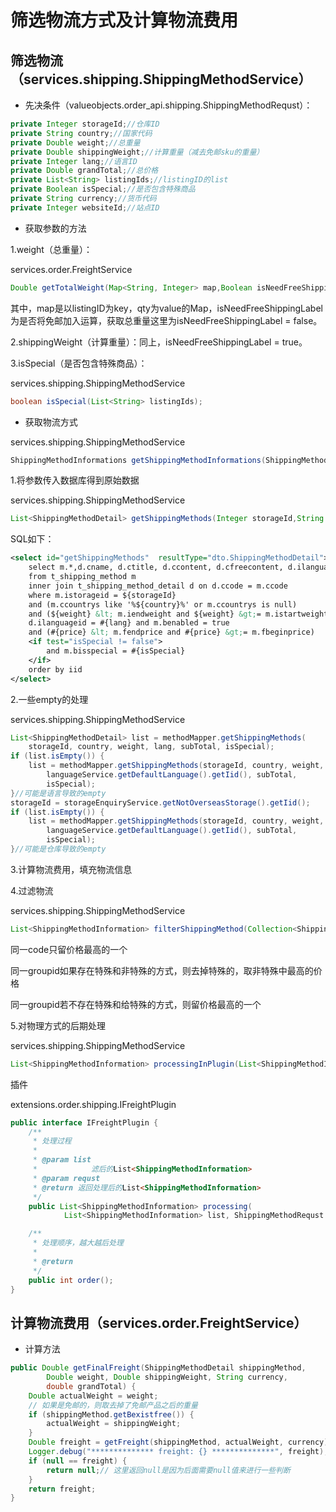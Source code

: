 # 筛选物流方式及计算物流费用

筛选物流（services.shipping.ShippingMethodService）
------

* 先决条件（valueobjects.order_api.shipping.ShippingMethodRequst）：

```java      
private Integer storageId;//仓库ID
private String country;//国家代码
private Double weight;//总重量
private Double shippingWeight;//计算重量（减去免邮sku的重量）
private Integer lang;//语言ID
private Double grandTotal;//总价格
private List<String> listingIds;//listingID的list
private Boolean isSpecial;//是否包含特殊商品
private String currency;//货币代码 
private Integer websiteId;//站点ID
```

* 获取参数的方法

1.weight（总重量）：

services.order.FreightService

```java 
Double getTotalWeight(Map<String, Integer> map,Boolean isNeedFreeShippingLabel);
```
其中，map是以listingID为key，qty为value的Map，isNeedFreeShippingLabel为是否将免邮加入运算，获取总重量这里为isNeedFreeShippingLabel = false。

2.shippingWeight（计算重量）：同上，isNeedFreeShippingLabel = true。

3.isSpecial（是否包含特殊商品）：

services.shipping.ShippingMethodService

```java 
boolean isSpecial(List<String> listingIds);
```

* 获取物流方式

services.shipping.ShippingMethodService

```java
ShippingMethodInformations getShippingMethodInformations(ShippingMethodRequst requst);
```

1.将参数传入数据库得到原始数据

services.shipping.ShippingMethodService

```java 
List<ShippingMethodDetail> getShippingMethods(Integer storageId,String country, Double weight, Integer lang, Double subTotal,Boolean isSpecial);
```

SQL如下：

```xml
<select id="getShippingMethods"  resultType="dto.ShippingMethodDetail">
	select m.*,d.cname, d.ctitle, d.ccontent, d.cfreecontent, d.ilanguageid, d.cimageurl, d.igroupid 
	from t_shipping_method m 
	inner join t_shipping_method_detail d on d.ccode = m.ccode 
	where m.istorageid = ${storageId} 
	and (m.ccountrys like '%${country}%' or m.ccountrys is null) 
	and (${weight} &lt; m.iendweight and ${weight} &gt;= m.istartweight) and 
	d.ilanguageid = #{lang} and m.benabled = true 
	and (#{price} &lt; m.fendprice and #{price} &gt;= m.fbeginprice) 
	<if test="isSpecial != false">
		and m.bisspecial = #{isSpecial} 
	</if>
	order by iid 
</select>
```

2.一些empty的处理

services.shipping.ShippingMethodService

```java
List<ShippingMethodDetail> list = methodMapper.getShippingMethods(
	storageId, country, weight, lang, subTotal, isSpecial);
if (list.isEmpty()) {
	list = methodMapper.getShippingMethods(storageId, country, weight,
		languageService.getDefaultLanguage().getIid(), subTotal,
		isSpecial);
}//可能是语言导致的empty
storageId = storageEnquiryService.getNotOverseasStorage().getIid();
if (list.isEmpty()) {
	list = methodMapper.getShippingMethods(storageId, country, weight,
		languageService.getDefaultLanguage().getIid(), subTotal,
		isSpecial);
}//可能是仓库导致的empty
```

3.计算物流费用，填充物流信息

4.过滤物流

services.shipping.ShippingMethodService

```java
List<ShippingMethodInformation> filterShippingMethod(Collection<ShippingMethodInformation> list, Boolean isSpecial);
```

同一code只留价格最高的一个

同一groupid如果存在特殊和非特殊的方式，则去掉特殊的，取非特殊中最高的价格

同一groupid若不存在特殊和给特殊的方式，则留价格最高的一个

5.对物理方式的后期处理

services.shipping.ShippingMethodService

```java
List<ShippingMethodInformation> processingInPlugin(List<ShippingMethodInformation> list, ShippingMethodRequst requst);
```

插件

extensions.order.shipping.IFreightPlugin

```java
public interface IFreightPlugin {
	/**
	 * 处理过程
	 * 
	 * @param list
	 *            滤后的List<ShippingMethodInformation>
	 * @param requst
	 * @return 返回处理后的List<ShippingMethodInformation>
	 */
	public List<ShippingMethodInformation> processing(
			List<ShippingMethodInformation> list, ShippingMethodRequst requst);

	/**
	 * 处理顺序，越大越后处理
	 * 
	 * @return
	 */
	public int order();
}
```


计算物流费用（services.order.FreightService）
------

* 计算方法

```java
public Double getFinalFreight(ShippingMethodDetail shippingMethod,
		Double weight, Double shippingWeight, String currency,
		double grandTotal) {
	Double actualWeight = weight;
	// 如果是免邮的，则取去掉了免邮产品之后的重量
	if (shippingMethod.getBexistfree()) {
		actualWeight = shippingWeight;
	}
	Double freight = getFreight(shippingMethod, actualWeight, currency);
	Logger.debug("************** freight: {} **************", freight);
	if (null == freight) {
		return null;// 这里返回null是因为后面需要null值来进行一些判断
	}
	return freight;
}
```